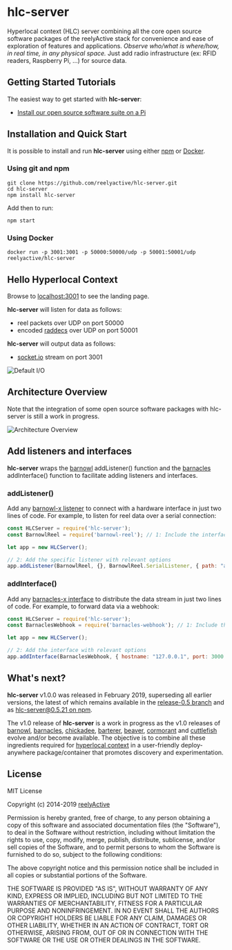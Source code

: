 hlc-server
==========

Hyperlocal context (HLC) server combining all the core open source software packages of the reelyActive stack for convenience and ease of exploration of features and applications.  _Observe who/what is where/how, in real time, in any physical space._ Just add radio infrastructure (ex: RFID readers, Raspberry Pi, ...) for source data.


Getting Started Tutorials
-------------------------

The easiest way to get started with __hlc-server__:
- [Install our open source software suite on a Pi](https://reelyactive.github.io/diy/pi-suite/)


Installation and Quick Start
----------------------------

It is possible to install and run __hlc-server__ using either [npm](https://www.npmjs.com/) or [Docker](https://www.docker.com/).

### Using git and npm

```
git clone https://github.com/reelyactive/hlc-server.git
cd hlc-server
npm install hlc-server
```

Add then to run:

```
npm start
```

### Using Docker

```
docker run -p 3001:3001 -p 50000:50000/udp -p 50001:50001/udp reelyactive/hlc-server
```


Hello Hyperlocal Context
------------------------

Browse to [localhost:3001](http://localhost:3001) to see the landing page.

__hlc-server__ will listen for data as follows:
- reel packets over UDP on port 50000
- encoded [raddecs](https://github.com/reelyactive/raddec) over UDP on port 50001

__hlc-server__ will output data as follows:
- [socket.io](https://socket.io/) stream on port 3001

![Default I/O](https://reelyactive.github.io/hlc-server/images/default-io.png)


Architecture Overview
---------------------

Note that the integration of some open source software packages with hlc-server is still a work in progress.

![Architecture Overview](https://reelyactive.github.io/hlc-server/images/architecture-overview.png)



Add listeners and interfaces
----------------------------

__hlc-server__ wraps the [barnowl](https://github.com/reelyactive/barnowl/) addListener() function and the [barnacles](https://github.com/reelyactive/barnacles/) addInterface() function to facilitate adding listeners and interfaces.

### addListener()

Add any [barnowl-x listener](https://github.com/reelyactive/barnowl#where-to-listen) to connect with a hardware interface in just two lines of code.  For example, to listen for reel data over a serial connection:

```javascript
const HLCServer = require('hlc-server');
const BarnowlReel = require('barnowl-reel'); // 1: Include the interface package

let app = new HLCServer();

// 2: Add the specific listener with relevant options
app.addListener(BarnowlReel, {}, BarnowlReel.SerialListener, { path: "auto" });
```

### addInterface()

Add any [barnacles-x interface](https://github.com/reelyactive/barnacles#how-to-distribute-data) to distribute the data stream in just two lines of code.  For example, to forward data via a webhook:

```javascript
const HLCServer = require('hlc-server');
const BarnaclesWebhook = require('barnacles-webhook'); // 1: Include the package

let app = new HLCServer();

// 2: Add the interface with relevant options
app.addInterface(BarnaclesWebhook, { hostname: "127.0.0.1", port: 3000 });
```


What's next?
------------

__hlc-server__ v1.0.0 was released in February 2019, superseding all earlier versions, the latest of which remains available in the [release-0.5 branch](https://github.com/reelyactive/hlc-server/tree/release-0.5) and as [hlc-server@0.5.21 on npm](https://www.npmjs.com/package/hlc-server/v/0.5.21).

The v1.0 release of __hlc-server__ is a work in progress as the v1.0 releases of [barnowl](https://github.com/reelyactive/barnowl/), [barnacles](https://github.com/reelyactive/barnacles/), [chickadee](https://github.com/reelyactive/chickadee/), [barterer](https://github.com/reelyactive/barterer/), [beaver](https://github.com/reelyactive/beaver/), [cormorant](https://github.com/reelyactive/cormorant/) and [cuttlefish](https://github.com/reelyactive/cuttlefish/) evolve and/or become available.  The objective is to combine all these ingredients required for [hyperlocal context](https://www.reelyactive.com/context/) in a user-friendly deploy-anywhere package/container that promotes discovery and experimentation.


License
-------

MIT License

Copyright (c) 2014-2019 [reelyActive](https://www.reelyactive.com)

Permission is hereby granted, free of charge, to any person obtaining a copy of this software and associated documentation files (the "Software"), to deal in the Software without restriction, including without limitation the rights to use, copy, modify, merge, publish, distribute, sublicense, and/or sell copies of the Software, and to permit persons to whom the Software is furnished to do so, subject to the following conditions:

The above copyright notice and this permission notice shall be included in all copies or substantial portions of the Software.

THE SOFTWARE IS PROVIDED "AS IS", WITHOUT WARRANTY OF ANY KIND, EXPRESS OR 
IMPLIED, INCLUDING BUT NOT LIMITED TO THE WARRANTIES OF MERCHANTABILITY, 
FITNESS FOR A PARTICULAR PURPOSE AND NONINFRINGEMENT. IN NO EVENT SHALL THE 
AUTHORS OR COPYRIGHT HOLDERS BE LIABLE FOR ANY CLAIM, DAMAGES OR OTHER 
LIABILITY, WHETHER IN AN ACTION OF CONTRACT, TORT OR OTHERWISE, ARISING FROM, 
OUT OF OR IN CONNECTION WITH THE SOFTWARE OR THE USE OR OTHER DEALINGS IN 
THE SOFTWARE.
